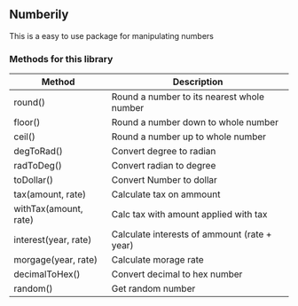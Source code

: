 ## Numberily

This is a easy to use package for manipulating numbers

### Methods for this library

| Method  |  Description |
|---|---|
| round()  | Round a number to its nearest whole number  |
| floor()  | Round a number down to whole number  |
| ceil()  | Round a number up to whole number  |
| degToRad()  | Convert degree to radian  |
| radToDeg()  | Convert radian to degree  |
| toDollar()  | Convert Number to dollar  |
| tax(amount, rate)  | Calculate tax on ammount  |
| withTax(amount, rate) | Calc tax with amount applied with tax |
| interest(year, rate) | Calculate interests of ammount (rate + year) |
| morgage(year, rate) | Calculate morage rate |
| decimalToHex() | Convert decimal to hex number |
| random() | Get random number |